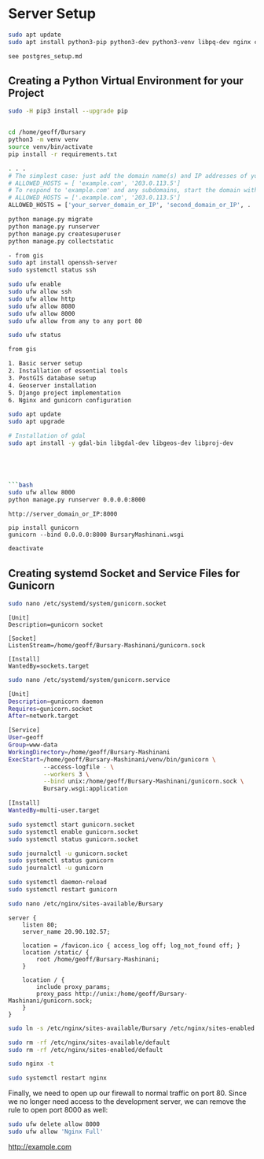 # Server Setup

```bash
sudo apt update
sudo apt install python3-pip python3-dev python3-venv libpq-dev nginx curl
```

```bash
see postgres_setup.md

```

## Creating a Python Virtual Environment for your Project

```bash
sudo -H pip3 install --upgrade pip


cd /home/geoff/Bursary
python3 -m venv venv
source venv/bin/activate
pip install -r requirements.txt

```

```bash
. . .
# The simplest case: just add the domain name(s) and IP addresses of your Django server
# ALLOWED_HOSTS = [ 'example.com', '203.0.113.5']
# To respond to 'example.com' and any subdomains, start the domain with a dot
# ALLOWED_HOSTS = ['.example.com', '203.0.113.5']
ALLOWED_HOSTS = ['your_server_domain_or_IP', 'second_domain_or_IP', . . ., 'localhost']

```

```bash
python manage.py migrate
python manage.py runserver
python manage.py createsuperuser
python manage.py collectstatic
```

```bash
- from gis
sudo apt install openssh-server
sudo systemctl status ssh

sudo ufw enable
sudo ufw allow ssh
sudo ufw allow http
sudo ufw allow 8080
sudo ufw allow 8000
sudo ufw allow from any to any port 80

sudo ufw status
```

```bash
from gis

1. Basic server setup
2. Installation of essential tools
3. PostGIS database setup
4. Geoserver installation
5. Django project implementation
6. Nginx and gunicorn configuration

sudo apt update
sudo apt upgrade

# Installation of gdal
sudo apt install -y gdal-bin libgdal-dev libgeos-dev libproj-dev





```bash
sudo ufw allow 8000
python manage.py runserver 0.0.0.0:8000
```

```bash
http://server_domain_or_IP:8000

```

```bashp
pip install gunicorn
gunicorn --bind 0.0.0.0:8000 BursaryMashinani.wsgi

```

```bash
deactivate
```

## Creating systemd Socket and Service Files for Gunicorn

```bash
sudo nano /etc/systemd/system/gunicorn.socket
```

```nano
[Unit]
Description=gunicorn socket

[Socket]
ListenStream=/home/geoff/Bursary-Mashinani/gunicorn.sock

[Install]
WantedBy=sockets.target
```

```bash
sudo nano /etc/systemd/system/gunicorn.service
```

```bash
[Unit]
Description=gunicorn daemon
Requires=gunicorn.socket
After=network.target

[Service]
User=geoff
Group=www-data
WorkingDirectory=/home/geoff/Bursary-Mashinani
ExecStart=/home/geoff/Bursary-Mashinani/venv/bin/gunicorn \
          --access-logfile - \
          --workers 3 \
          --bind unix:/home/geoff/Bursary-Mashinani/gunicorn.sock \
          Bursary.wsgi:application

[Install]
WantedBy=multi-user.target
```

```bash
sudo systemctl start gunicorn.socket
sudo systemctl enable gunicorn.socket
sudo systemctl status gunicorn.socket

```

```bash
sudo journalctl -u gunicorn.socket
sudo systemctl status gunicorn
sudo journalctl -u gunicorn

```

```bash
sudo systemctl daemon-reload
sudo systemctl restart gunicorn
```

```bash
sudo nano /etc/nginx/sites-available/Bursary
```

```
server {
    listen 80;
    server_name 20.90.102.57;

    location = /favicon.ico { access_log off; log_not_found off; }
    location /static/ {
        root /home/geoff/Bursary-Mashinani;
    }

    location / {
        include proxy_params;
        proxy_pass http://unix:/home/geoff/Bursary-Mashinani/gunicorn.sock;
    }
}
```

```bash
sudo ln -s /etc/nginx/sites-available/Bursary /etc/nginx/sites-enabled

```

```bash
sudo rm -rf /etc/nginx/sites-available/default
sudo rm -rf /etc/nginx/sites-enabled/default
```

```bash
sudo nginx -t
```

```bash
sudo systemctl restart nginx
```

Finally, we need to open up our firewall to normal traffic on port 80. Since we no longer need access to the development server, we can remove the rule to open port 8000 as well:

```bash
sudo ufw delete allow 8000
sudo ufw allow 'Nginx Full'
```

http://example.com

